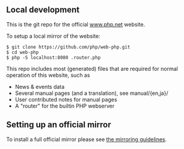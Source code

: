 ## Local development

This is the git repo for the official www.php.net website.

To setup a local mirror of the website:

    $ git clone https://github.com/php/web-php.git
	$ cd web-php
	$ php -S localhost:8080 .router.php


This repo includes most (generated) files that are required for normal
operation of this website, such as

 - News & events data
 - Several manual pages (and a translation), see manual/{en,ja}/
 - User contributed notes for manual pages
 - A "router" for the builtin PHP webserver


## Setting up an official mirror

To install a full official mirror please see [the mirroring guidelines](http://php.net/mirroring).


